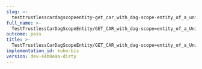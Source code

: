 ```yaml
---
slug: >-
  testtrustlesscardagscopeentity-get_car_with_dag-scope-entity_of_a_unixfs_file_(accept_header)-header_etag
full_name: >-
  TestTrustlessCarDagScopeEntity/GET_CAR_with_dag-scope=entity_of_a_UnixFS_file_(Accept_Header)/Header_Etag
outcome: pass
title: >-
  TestTrustlessCarDagScopeEntity/GET_CAR_with_dag-scope=entity_of_a_UnixFS_file_(Accept_Header)/Header_Etag
implementation_id: kubo-bis
version: dev-44b0eaa-dirty
---
```


